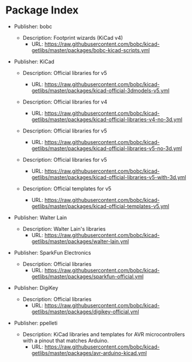 
Package Index
=============

* Publisher: bobc
  * Description: Footprint wizards (KiCad v4)
    * URL: https://raw.githubusercontent.com/bobc/kicad-getlibs/master/packages/bobc-kicad-scripts.yml

* Publisher: KiCad
  * Description: Official libraries for v5
    * URL: https://raw.githubusercontent.com/bobc/kicad-getlibs/master/packages/kicad-official-3dmodels-v5.yml

  * Description: Official libraries for v4
    * URL: https://raw.githubusercontent.com/bobc/kicad-getlibs/master/packages/kicad-official-libraries-v4-no-3d.yml

  * Description: Official libraries for v5
    * URL: https://raw.githubusercontent.com/bobc/kicad-getlibs/master/packages/kicad-official-libraries-v5-no-3d.yml

  * Description: Official libraries for v5
    * URL: https://raw.githubusercontent.com/bobc/kicad-getlibs/master/packages/kicad-official-libraries-v5-with-3d.yml

  * Description: Official templates for v5
    * URL: https://raw.githubusercontent.com/bobc/kicad-getlibs/master/packages/kicad-official-templates-v5.yml

* Publisher: Walter Lain
  * Description: Walter Lain's libraries
    * URL: https://raw.githubusercontent.com/bobc/kicad-getlibs/master/packages/walter-lain.yml

* Publisher: SparkFun Electronics
  * Description: Official libraries
    * URL: https://raw.githubusercontent.com/bobc/kicad-getlibs/master/packages/sparkfun-official.yml

* Publisher: DigiKey
  * Description: Official libraries
    * URL: https://raw.githubusercontent.com/bobc/kicad-getlibs/master/packages/digikey-official.yml

* Publisher: ppelleti
  * Description: KiCad libraries and templates for AVR microcontrollers with a pinout that matches Arduino.
    * URL: https://raw.githubusercontent.com/bobc/kicad-getlibs/master/packages/avr-arduino-kicad.yml

